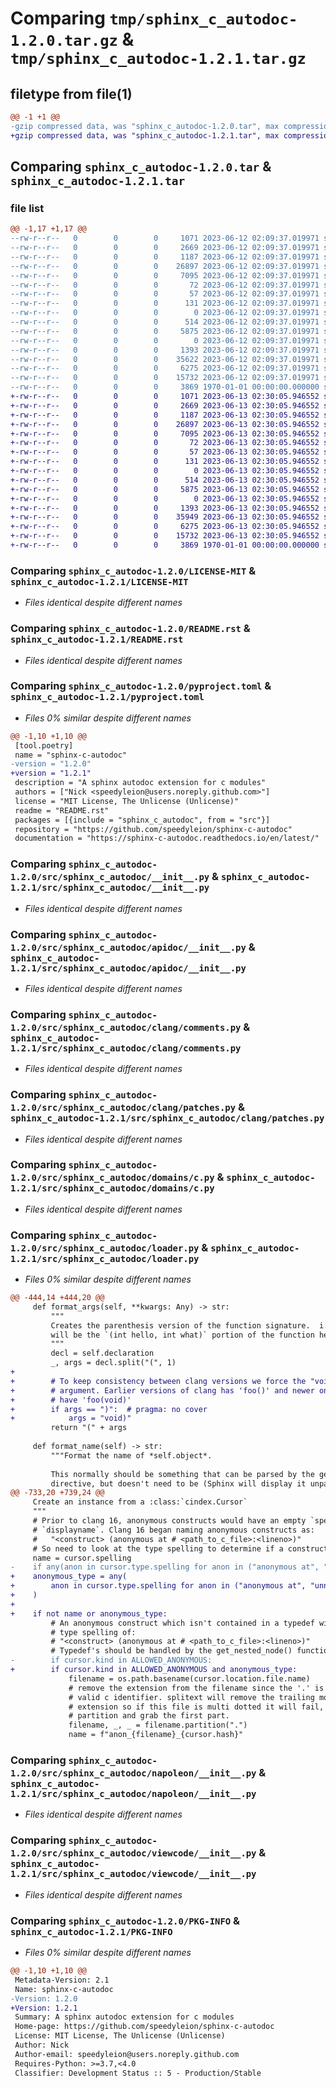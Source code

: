 # Comparing `tmp/sphinx_c_autodoc-1.2.0.tar.gz` & `tmp/sphinx_c_autodoc-1.2.1.tar.gz`

## filetype from file(1)

```diff
@@ -1 +1 @@
-gzip compressed data, was "sphinx_c_autodoc-1.2.0.tar", max compression
+gzip compressed data, was "sphinx_c_autodoc-1.2.1.tar", max compression
```

## Comparing `sphinx_c_autodoc-1.2.0.tar` & `sphinx_c_autodoc-1.2.1.tar`

### file list

```diff
@@ -1,17 +1,17 @@
--rw-r--r--   0        0        0     1071 2023-06-12 02:09:37.019971 sphinx_c_autodoc-1.2.0/LICENSE-MIT
--rw-r--r--   0        0        0     2669 2023-06-12 02:09:37.019971 sphinx_c_autodoc-1.2.0/README.rst
--rw-r--r--   0        0        0     1187 2023-06-12 02:09:37.019971 sphinx_c_autodoc-1.2.0/pyproject.toml
--rw-r--r--   0        0        0    26897 2023-06-12 02:09:37.019971 sphinx_c_autodoc-1.2.0/src/sphinx_c_autodoc/__init__.py
--rw-r--r--   0        0        0     7095 2023-06-12 02:09:37.019971 sphinx_c_autodoc-1.2.0/src/sphinx_c_autodoc/apidoc/__init__.py
--rw-r--r--   0        0        0       72 2023-06-12 02:09:37.019971 sphinx_c_autodoc-1.2.0/src/sphinx_c_autodoc/apidoc/templates/header.rst.jinja2
--rw-r--r--   0        0        0       57 2023-06-12 02:09:37.019971 sphinx_c_autodoc-1.2.0/src/sphinx_c_autodoc/apidoc/templates/source.rst.jinja2
--rw-r--r--   0        0        0      131 2023-06-12 02:09:37.019971 sphinx_c_autodoc-1.2.0/src/sphinx_c_autodoc/apidoc/templates/toc.rst.jinja2
--rw-r--r--   0        0        0        0 2023-06-12 02:09:37.019971 sphinx_c_autodoc-1.2.0/src/sphinx_c_autodoc/clang/__init__.py
--rw-r--r--   0        0        0      514 2023-06-12 02:09:37.019971 sphinx_c_autodoc-1.2.0/src/sphinx_c_autodoc/clang/comments.py
--rw-r--r--   0        0        0     5875 2023-06-12 02:09:37.019971 sphinx_c_autodoc-1.2.0/src/sphinx_c_autodoc/clang/patches.py
--rw-r--r--   0        0        0        0 2023-06-12 02:09:37.019971 sphinx_c_autodoc-1.2.0/src/sphinx_c_autodoc/domains/__init__.py
--rw-r--r--   0        0        0     1393 2023-06-12 02:09:37.019971 sphinx_c_autodoc-1.2.0/src/sphinx_c_autodoc/domains/c.py
--rw-r--r--   0        0        0    35622 2023-06-12 02:09:37.019971 sphinx_c_autodoc-1.2.0/src/sphinx_c_autodoc/loader.py
--rw-r--r--   0        0        0     6275 2023-06-12 02:09:37.019971 sphinx_c_autodoc-1.2.0/src/sphinx_c_autodoc/napoleon/__init__.py
--rw-r--r--   0        0        0    15732 2023-06-12 02:09:37.019971 sphinx_c_autodoc-1.2.0/src/sphinx_c_autodoc/viewcode/__init__.py
--rw-r--r--   0        0        0     3869 1970-01-01 00:00:00.000000 sphinx_c_autodoc-1.2.0/PKG-INFO
+-rw-r--r--   0        0        0     1071 2023-06-13 02:30:05.946552 sphinx_c_autodoc-1.2.1/LICENSE-MIT
+-rw-r--r--   0        0        0     2669 2023-06-13 02:30:05.946552 sphinx_c_autodoc-1.2.1/README.rst
+-rw-r--r--   0        0        0     1187 2023-06-13 02:30:05.946552 sphinx_c_autodoc-1.2.1/pyproject.toml
+-rw-r--r--   0        0        0    26897 2023-06-13 02:30:05.946552 sphinx_c_autodoc-1.2.1/src/sphinx_c_autodoc/__init__.py
+-rw-r--r--   0        0        0     7095 2023-06-13 02:30:05.946552 sphinx_c_autodoc-1.2.1/src/sphinx_c_autodoc/apidoc/__init__.py
+-rw-r--r--   0        0        0       72 2023-06-13 02:30:05.946552 sphinx_c_autodoc-1.2.1/src/sphinx_c_autodoc/apidoc/templates/header.rst.jinja2
+-rw-r--r--   0        0        0       57 2023-06-13 02:30:05.946552 sphinx_c_autodoc-1.2.1/src/sphinx_c_autodoc/apidoc/templates/source.rst.jinja2
+-rw-r--r--   0        0        0      131 2023-06-13 02:30:05.946552 sphinx_c_autodoc-1.2.1/src/sphinx_c_autodoc/apidoc/templates/toc.rst.jinja2
+-rw-r--r--   0        0        0        0 2023-06-13 02:30:05.946552 sphinx_c_autodoc-1.2.1/src/sphinx_c_autodoc/clang/__init__.py
+-rw-r--r--   0        0        0      514 2023-06-13 02:30:05.946552 sphinx_c_autodoc-1.2.1/src/sphinx_c_autodoc/clang/comments.py
+-rw-r--r--   0        0        0     5875 2023-06-13 02:30:05.946552 sphinx_c_autodoc-1.2.1/src/sphinx_c_autodoc/clang/patches.py
+-rw-r--r--   0        0        0        0 2023-06-13 02:30:05.946552 sphinx_c_autodoc-1.2.1/src/sphinx_c_autodoc/domains/__init__.py
+-rw-r--r--   0        0        0     1393 2023-06-13 02:30:05.946552 sphinx_c_autodoc-1.2.1/src/sphinx_c_autodoc/domains/c.py
+-rw-r--r--   0        0        0    35949 2023-06-13 02:30:05.946552 sphinx_c_autodoc-1.2.1/src/sphinx_c_autodoc/loader.py
+-rw-r--r--   0        0        0     6275 2023-06-13 02:30:05.946552 sphinx_c_autodoc-1.2.1/src/sphinx_c_autodoc/napoleon/__init__.py
+-rw-r--r--   0        0        0    15732 2023-06-13 02:30:05.946552 sphinx_c_autodoc-1.2.1/src/sphinx_c_autodoc/viewcode/__init__.py
+-rw-r--r--   0        0        0     3869 1970-01-01 00:00:00.000000 sphinx_c_autodoc-1.2.1/PKG-INFO
```

### Comparing `sphinx_c_autodoc-1.2.0/LICENSE-MIT` & `sphinx_c_autodoc-1.2.1/LICENSE-MIT`

 * *Files identical despite different names*

### Comparing `sphinx_c_autodoc-1.2.0/README.rst` & `sphinx_c_autodoc-1.2.1/README.rst`

 * *Files identical despite different names*

### Comparing `sphinx_c_autodoc-1.2.0/pyproject.toml` & `sphinx_c_autodoc-1.2.1/pyproject.toml`

 * *Files 0% similar despite different names*

```diff
@@ -1,10 +1,10 @@
 [tool.poetry]
 name = "sphinx-c-autodoc"
-version = "1.2.0"
+version = "1.2.1"
 description = "A sphinx autodoc extension for c modules"
 authors = ["Nick <speedyleion@users.noreply.github.com>"]
 license = "MIT License, The Unlicense (Unlicense)"
 readme = "README.rst"
 packages = [{include = "sphinx_c_autodoc", from = "src"}]
 repository = "https://github.com/speedyleion/sphinx-c-autodoc"
 documentation = "https://sphinx-c-autodoc.readthedocs.io/en/latest/"
```

### Comparing `sphinx_c_autodoc-1.2.0/src/sphinx_c_autodoc/__init__.py` & `sphinx_c_autodoc-1.2.1/src/sphinx_c_autodoc/__init__.py`

 * *Files identical despite different names*

### Comparing `sphinx_c_autodoc-1.2.0/src/sphinx_c_autodoc/apidoc/__init__.py` & `sphinx_c_autodoc-1.2.1/src/sphinx_c_autodoc/apidoc/__init__.py`

 * *Files identical despite different names*

### Comparing `sphinx_c_autodoc-1.2.0/src/sphinx_c_autodoc/clang/comments.py` & `sphinx_c_autodoc-1.2.1/src/sphinx_c_autodoc/clang/comments.py`

 * *Files identical despite different names*

### Comparing `sphinx_c_autodoc-1.2.0/src/sphinx_c_autodoc/clang/patches.py` & `sphinx_c_autodoc-1.2.1/src/sphinx_c_autodoc/clang/patches.py`

 * *Files identical despite different names*

### Comparing `sphinx_c_autodoc-1.2.0/src/sphinx_c_autodoc/domains/c.py` & `sphinx_c_autodoc-1.2.1/src/sphinx_c_autodoc/domains/c.py`

 * *Files identical despite different names*

### Comparing `sphinx_c_autodoc-1.2.0/src/sphinx_c_autodoc/loader.py` & `sphinx_c_autodoc-1.2.1/src/sphinx_c_autodoc/loader.py`

 * *Files 0% similar despite different names*

```diff
@@ -444,14 +444,20 @@
     def format_args(self, **kwargs: Any) -> str:
         """
         Creates the parenthesis version of the function signature.  i.e. this
         will be the `(int hello, int what)` portion of the function header.
         """
         decl = self.declaration
         _, args = decl.split("(", 1)
+
+        # To keep consistency between clang versions we force the "void"
+        # argument. Earlier versions of clang has 'foo()' and newer ones
+        # have 'foo(void)'
+        if args == ")":  # pragma: no cover
+            args = "void)"
         return "(" + args
 
     def format_name(self) -> str:
         """Format the name of *self.object*.
 
         This normally should be something that can be parsed by the generated
         directive, but doesn't need to be (Sphinx will display it unparsed
@@ -733,20 +739,24 @@
     Create an instance from a :class:`cindex.Cursor`
     """
     # Prior to clang 16, anonymous constructs would have an empty `spelling` and
     # `displayname`. Clang 16 began naming anonymous constructs as:
     #   "<construct> (anonymous at # <path_to_c_file>:<lineno>)"
     # So need to look at the type spelling to determine if a construct is anonymous
     name = cursor.spelling
-    if any(anon in cursor.type.spelling for anon in ("anonymous at", "unnamed at")):
+    anonymous_type = any(
+        anon in cursor.type.spelling for anon in ("anonymous at", "unnamed at")
+    )
+
+    if not name or anonymous_type:
         # An anonymous construct which isn't contained in a typedef will have a
         # type spelling of:
         # "<construct> (anonymous at # <path_to_c_file>:<lineno>)"
         # Typedef's should be handled by the get_nested_node() function
-        if cursor.kind in ALLOWED_ANONYMOUS:
+        if cursor.kind in ALLOWED_ANONYMOUS and anonymous_type:
             filename = os.path.basename(cursor.location.file.name)
             # remove the extension from the filename since the '.' is not a
             # valid c identifier. splitext will remove the trailing most
             # extension so if this file is multi dotted it will fail, just use
             # partition and grab the first part.
             filename, _, _ = filename.partition(".")
             name = f"anon_{filename}_{cursor.hash}"
```

### Comparing `sphinx_c_autodoc-1.2.0/src/sphinx_c_autodoc/napoleon/__init__.py` & `sphinx_c_autodoc-1.2.1/src/sphinx_c_autodoc/napoleon/__init__.py`

 * *Files identical despite different names*

### Comparing `sphinx_c_autodoc-1.2.0/src/sphinx_c_autodoc/viewcode/__init__.py` & `sphinx_c_autodoc-1.2.1/src/sphinx_c_autodoc/viewcode/__init__.py`

 * *Files identical despite different names*

### Comparing `sphinx_c_autodoc-1.2.0/PKG-INFO` & `sphinx_c_autodoc-1.2.1/PKG-INFO`

 * *Files 0% similar despite different names*

```diff
@@ -1,10 +1,10 @@
 Metadata-Version: 2.1
 Name: sphinx-c-autodoc
-Version: 1.2.0
+Version: 1.2.1
 Summary: A sphinx autodoc extension for c modules
 Home-page: https://github.com/speedyleion/sphinx-c-autodoc
 License: MIT License, The Unlicense (Unlicense)
 Author: Nick
 Author-email: speedyleion@users.noreply.github.com
 Requires-Python: >=3.7,<4.0
 Classifier: Development Status :: 5 - Production/Stable
```

